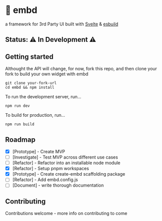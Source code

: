 # 🧩 embd

a framework for 3rd Party UI built with [Svelte](https://svelte.dev/) & [esbuild](https://esbuild.github.io/)

## Status: ⚠️ In Development ⚠️

## Getting started

Althought the API will change, for now, fork this repo, and then clone your fork to build your own widget with embd

```shell
git clone your-fork-url
cd embd && npm install
```

To run the development server, run...

```shell
npm run dev
```

To build for production, run...

```shell
npm run build
```

## Roadmap
- [x] [Prototype] - Create MVP
- [ ] [Investigate] - Test MVP across different use cases
- [ ] [Refactor] - Refactor into an installable node module
- [x] [Refactor] - Setup pnpm workspaces
- [x] [Prototype] - Create create-embd scaffolding package
- [ ] [Refactor] - Add embd.config.js
- [ ] [Document] - write thorough documentation

## Contributing

Contributions welcome - more info on contributing to come
